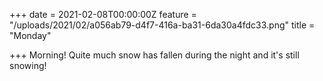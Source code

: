+++
date = 2021-02-08T00:00:00Z
feature = "/uploads/2021/02/a056ab79-d4f7-416a-ba31-6da30a4fdc33.png"
title = "Monday"

+++
Morning! Quite much snow has fallen during the night and it's still snowing! 